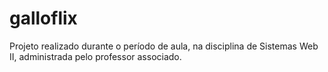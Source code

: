 # galloflix

Projeto realizado durante o período de aula, na disciplina de Sistemas Web II, administrada pelo professor associado.
